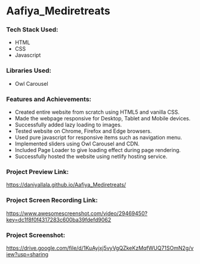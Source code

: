 # Aafiya_Mediretreats


### Tech Stack Used:
- HTML
- CSS
- Javascript

### Libraries Used:
- Owl Carousel

### Features and Achievements:
- Created entire website from scratch using HTML5 and vanilla CSS.
- Made the webpage responsive for Desktop, Tablet and Mobile devices.
- Successfully added lazy loading to images.
- Tested website on Chrome, Firefox and Edge browsers.
- Used pure javascript for responsive items such as navigation menu.
- Implemented sliders using Owl Carousel and CDN.
- Included Page Loader to give loading effect during page rendering.
- Successfully hosted the website using netlify hosting service.

### Project Preview Link:
https://daniyallala.github.io/Aafiya_Mediretreats/
### Project Screen Recording Link:
https://www.awesomescreenshot.com/video/29469450?key=dc1f8f0f4317283c600ba39fdefd9062

### Project Screenshot:
https://drive.google.com/file/d/1KuAyjxj5vyVgQZkeKzMqfWUQ71SOmN2g/view?usp=sharing
